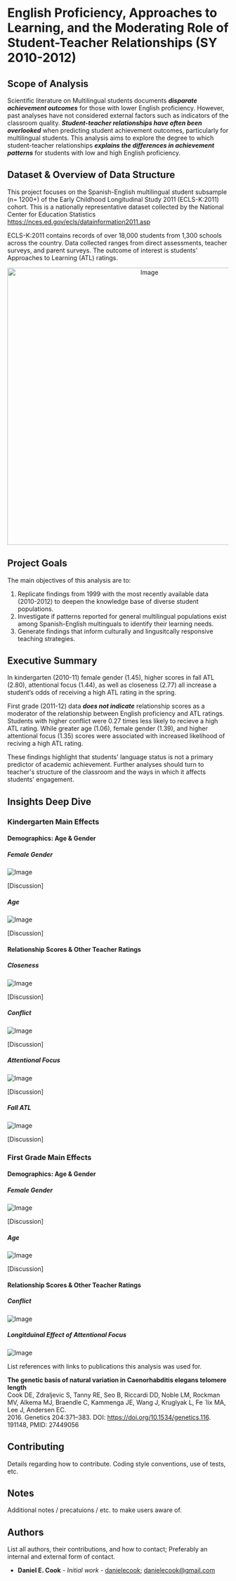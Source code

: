 # English Proficiency, Approaches to Learning, and the Moderating Role of Student-Teacher Relationships (SY 2010-2012)

## Scope of Analysis
Scientific literature on Multilingual students documents ***disparate achievement outcomes*** for those with lower English proficiency. However, past analyses have not considered external factors such as indicators of the classroom quality. ***Student-teacher relationships have often been overlooked*** when predicting student achievement outcomes, particularly for multilingual students. This analysis aims to explore the degree to which student-teacher relationships ***explains the differences in achievement patterns*** for students with low and high English proficiency.

## Dataset & Overview of Data Structure

This project focuses on the Spanish-English multilingual student subsample (n= 1200+) of the Early Childhood Longitudinal Study 2011 (ECLS-K:2011) cohort. This is a nationally representative dataset collected by the National Center for Education Statistics <https://nces.ed.gov/ecls/datainformation2011.asp> 

ECLS-K:2011 contains records of over 18,000 students from 1,300 schools across the country. Data collected ranges from direct assessments, teacher surveys, and parent surveys. The outcome of interest is students' Approaches to Learning (ATL) ratings.

<div align="center">
 <img width="631" alt="Image" src="https://github.com/user-attachments/assets/d09d744d-577e-4b73-a9c3-cbcfe41d2b43" />
</div>

## Project Goals

The main objectives of this analysis are to:
1. Replicate findings from 1999 with the most recently available data (2010-2012) to deepen the knowledge base of diverse student populations.
2. Investigate if patterns reported for general multilingual populations exist among Spanish-English multinguals to identify their learning needs.
3. Generate findings that inform culturally and lingusitcally responsive teaching strategies.

## Executive Summary

In kindergarten (2010-11) female gender (1.45), higher scores in fall ATL (2.80), attentional focus (1.44), as well as closeness (2.77) all increase a student’s odds of receiving a high ATL rating in the spring.

First grade (2011-12) data ***does not indicate*** relationship scores as a moderator of the relationship between English proficiency and ATL ratings. Students with higher conflict were 0.27 times less likely to recieve a high ATL rating. While greater age (1.06), female gender (1.39), and higher attentional focus (1.35) scores were associated with increased likelihood of reciving a high ATL rating.

These findings highlight that students' language status is not a primary predictor of academic achievement. Further analyses should turn to teacher's structure of the classroom and the ways in which it affects students' engagement.

## Insights Deep Dive

### Kindergarten Main Effects 

#### Demographics: Age & Gender

##### Female Gender

![Image](https://github.com/user-attachments/assets/bd454431-4622-4466-a37c-4e6baff38dbf)



[Discussion]

##### Age 


![Image](https://github.com/user-attachments/assets/6d9d0593-9089-411b-8b69-a1f459d71995)


[Discussion]

#### Relationship Scores & Other Teacher Ratings

##### Closeness

![Image](https://github.com/user-attachments/assets/bf919ebc-c4f9-49b4-88c6-67e895b7b6a6)


[Discussion]

##### Conflict

![Image](https://github.com/user-attachments/assets/e3cadcad-1778-458e-9aa8-d77a12b9bebb)


[Discussion]

##### Attentional Focus

![Image](https://github.com/user-attachments/assets/f84d15d0-fd88-4487-b202-5ec2980e29bb)


[Discussion]

##### Fall ATL 

![Image](https://github.com/user-attachments/assets/fd608853-53cb-4aec-beb9-1119818f168e)


[Discussion]

### First Grade Main Effects

#### Demographics: Age & Gender

##### Female Gender

![Image](https://github.com/user-attachments/assets/3d7b88d8-62e2-4bd4-a897-77d50424ee77)


[Discussion]

##### Age

![Image](https://github.com/user-attachments/assets/b1d1445d-3c03-4177-bdc7-78153e53ec4f)


[Discussion]

#### Relationship Scores & Other Teacher Ratings

##### Conflict

![Image](https://github.com/user-attachments/assets/9e8dfb1b-6c31-4afd-a37c-e8355d38adc8)


##### Longitduinal Effect of Attentional Focus

![Image](https://github.com/user-attachments/assets/6a033b3f-70e5-4580-8bfe-92f410d2160a)


List references with links to publications this analysis was used for.

 __The genetic basis of natural variation in Caenorhabditis elegans telomere length__<br />
Cook DE, Zdraljevic S, Tanny RE, Seo B, Riccardi DD, Noble LM, Rockman MV, Alkema MJ, Braendle C, Kammenga JE, Wang J, Kruglyak L, Fe ́ lix MA, Lee J, Andersen EC. <br />
2016. Genetics 204:371–383. DOI: https://doi.org/10.1534/genetics.116. 191148, PMID: 27449056

## Contributing

Details regarding how to contribute. Coding style conventions, use of tests, etc.

## Notes

Additional notes / precatuions / etc. to make users aware of.

## Authors

List all authors, their contributions, and how to contact; Preferably an internal and external form of contact.

* **Daniel E. Cook** - *Initial work* - [danielecook](https://github.com/danielecook); danielecook@gmail.com
